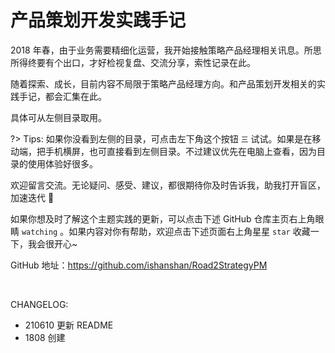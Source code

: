 # 产品策划开发实践手记


2018 年春，由于业务需要精细化运营，我开始接触策略产品经理相关讯息。所思所得终要有个出口，才好检视复盘、交流分享，索性记录在此。

随着探索、成长，目前内容不局限于策略产品经理方向。和产品策划开发相关的实践手记，都会汇集在此。


具体可从左侧目录取用。

?> Tips: 如果你没看到左侧的目录，可点击左下角这个按钮 `三` 试试。如果是在移动端，把手机横屏，也可直接看到左侧目录。不过建议优先在电脑上查看，因为目录的使用体验好很多。

欢迎留言交流。无论疑问、感受、建议，都很期待你及时告诉我，助我打开盲区，加速迭代 🤗

如果你想及时了解这个主题实践的更新，可以点击下述 GitHub 仓库主页右上角眼睛 `watching` 。如果内容对你有帮助，欢迎点击下述页面右上角星星 `star` 收藏一下，我会很开心~

GitHub 地址：https://github.com/ishanshan/Road2StrategyPM

<br> 

CHANGELOG:

- 210610 更新 README
- 1808 创建


